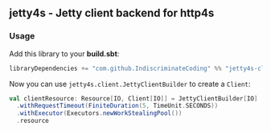 ## jetty4s - Jetty client backend for http4s

### Usage

Add this library to your **build.sbt**:

```scala
libraryDependencies += "com.github.IndiscriminateCoding" %% "jetty4s-client" % "0.0.1"
```

Now you can use `jetty4s.client.JettyClientBuilder` to create a `Client`:

```scala
val clientResource: Resource[IO, Client[IO]] = JettyClientBuilder[IO]
  .withRequestTimeout(FiniteDuration(5, TimeUnit.SECONDS))
  .withExecutor(Executors.newWorkStealingPool())
  .resource
```

